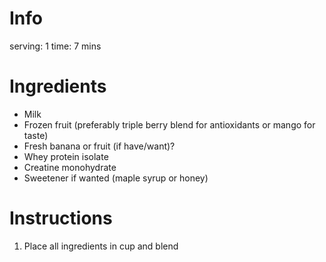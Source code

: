 # Info
serving: 1
time: 7 mins

# Ingredients
- Milk
- Frozen fruit (preferably triple berry blend for antioxidants or mango for taste)
- Fresh banana or fruit (if have/want)?
- Whey protein isolate
- Creatine monohydrate
- Sweetener if wanted (maple syrup or honey)

# Instructions
1. Place all ingredients in cup and blend